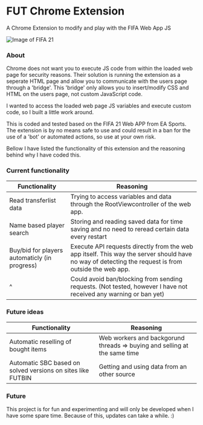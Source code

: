 # FUT Chrome Extension
A Chrome Extension to modify and play with the FIFA Web App JS

![Image of FIFA 21](https://www.logitheque.com/en/wp-content/uploads/sites/6/2020/09/fut-iphone.jpg)

### About
Chrome does not want you to execute JS code from within the loaded web page for security reasons.
Their solution is running the extension as a seperate HTML page and allow you to communicate with the users page through a 'bridge'.
This 'bridge' only allows you to insert/modify CSS and HTML on the users page, not custom JavaScript code.

I wanted to access the loaded web page JS variables and execute custom code, so I built a little work around.

This is coded and tested based on the FIFA 21 Web APP from EA Sports.
The extension is by no means safe to use and could result in a ban for the use of a 'bot' or automated actions, so use at your own risk.

Bellow I have listed the functionality of this extension and the reasoning behind why I have coded this.



### Current functionality
Functionality | Reasoning
------------ | -------------
Read transferlist data | Trying to access variables and data through the RootViewcontroller of the web app.
Name based player search | Storing and reading saved data for time saving and no need to reread certain data every restart
Buy/bid for players automaticly (in progress) | Execute API requests directly from the web app itself. This way the server should have no way of detecting the request is from outside the web app.
^ | Could avoid ban/blocking from sending requests. (Not tested, however I have not received any warning or ban yet)


### Future ideas

Functionality | Reasoning
------------ | -------------
Automatic reselling of bought items | Web workers and backgorund threads => buying and selling at the same time
Automatic SBC based on solved versions on sites like FUTBIN | Getting and using data from an other source


### Future
This project is for fun and experimenting and will only be developed when I have some spare time.
Because of this, updates can take a while. :)
